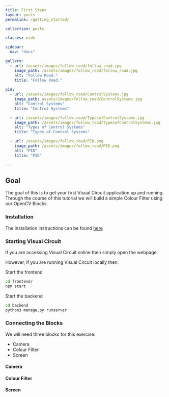 ```yaml
---
title: First Steps
layout: posts
permalink: /getting_started/

collection: posts

classes: wide

sidebar:
  nav: "docs"

gallery:
  - url: /assets/images/follow_road/follow_road.jpg
    image_path: /assets/images/follow_road/follow_road.jpg
    alt: "Follow Road."
    title: "Follow Road."
    
pid:
  - url: /assets/images/follow_road/ControlSystems.jpg
    image_path: assets/images/follow_road/ControlSystems.jpg
    alt: "Control Systems"
    title: "Control Systems"

  - url: /assets/images/follow_road/TypesofControlSystems.jpg
    image_path: /assets/images/follow_road/TypesofControlSystems.jpg
    alt: "Types of Control Systems"
    title: "Types of Control Systems"

  - url: /assets/images/follow_road/PID.png
    image_path: /assets/images/follow_road/PID.png
    alt: "PID"
    title: "PID"

---
```


## Goal
The goal of this is to get your first Visual Circuit application up and running. Through the course of this tutorial we will build a simple Colour Filter using our OpenCV Blocks.

### Installation
The installation instructions can be found [here](/install/)

### Starting Visual Circuit
If you are accessing Visual Circuit online then simply open the webpage. 

However, if you are running Visual Circuit locally then:

Start the frontend
```bash
cd frontend/
npm start
```

Start the backend
```bash
cd backend
python3 manage.py runserver
```

### Connecting the Blocks

We will need three blocks for this exercise:
- Camera
- Colour Filter
- Screen

#### Camera

#### Colour Filter

#### Screen